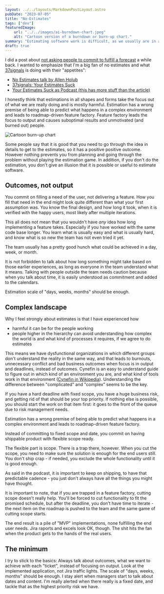 ```yaml
---
layout: ../../layouts/MarkdownPostLayout.astro
pubDate: "2023-07-05"
title: "No-Estimates"
tags: ["dev"]
featuredImage: 
    url: "../../images/ai-burndown-chart.jpeg"
    alt: "Cartoon version of a burndown or burn-up chart."
summary: "Estimating software work is difficult, as we usually are in a complex, not complicated domain, and we know what the solution will look like and how long it took to create, after it has been validated with the end users. Days, weeks, months -scale should be enough for estimation, and if you need more detailed than that, you should probably stop and think why, and how to change that."
draft: true
---
```

I did a post about [not asking people to commit to fulfill a forecast](https://arttuv.com/writings/commitment-vs-forecast) a while back. I wanted to emphasize that I'm a big fan of no estimates and what [37signals](https://37signals.com) is doing with their "appetites":
- [No Estimates talk by Allen Holub](https://youtu.be/QVBlnCTu9Ms)
- [37signals: Your Estimates Suck](https://world.hey.com/dhh/your-estimates-suck-2b9f8445)
- [Your Estimates Suck as Podcast (this has more stuff than the article)](https://37signals.com/podcast/your-estimates-suck/)

I honestly think that estimations in all shapes and forms take the focus out of what we are really doing and is mostly harmful. Estimation has a wrong premise of being able to predict what happens in a complex environment and leads to roadmap-driven feature factory. Feature factory leads the focus to output and causes suboptimal results and unmotivated (and burned out) people.

![Cartoon burn-up chart](../../images/ai-burndown-chart.jpeg "Cartoon burn-up chart (midjourney)")

Some people say that it is good that you need to go through the idea in details to get to the estimates, so it has a positive positive outcome. However nothing prevents you from planning and going through the problem without playing the estimation game. In addition, if you don't do the estimation, you don't give an illusion that it is possible or useful to estimate software.

## Outcomes, not output

You commit on filling a need of the user, not delivering a feature. How you fill that need in the end might look quite different than what your first assumption was. You know the final design, and how long it took, when it is verified with the happy users, most likely after multiple iterations.

This all does not mean that you wouldn't have *any* idea how long implementing a feature takes. Especially if you have worked with the same code base longer. You learn what is usually easy and what is usually hard, and know what is so new the team has not even tried it yet. 

The team usually has a pretty good hunch what could be achieved in a day, week, or month.

It is not forbidden to talk about how long something might take based on those earlier experiences, as long as everyone in the team understand what it means. Talking with people outside the team needs caution because when you talk about time, it is easily understood as commitment and added to the calendars.

Estimation scale of "days, weeks, months" should be enough.

## Complex landscape

Why I feel strongly about estimates is that I have experienced how
- harmful it can be for the people working
- people higher in the hierarchy can avoid understanding how complex the world is and what kind of processes it requires, if we agree to do estimates

This means we have dysfunctional organizations in which different groups don't understand the reality in the same way, and that leads to burnouts, unnecessary conflict and bad business outcomes when focus is in output and deadlines, instead of outcomes. Cynefin is an easy to understand guide to figure out in which kind of an environment you are, and what kind of tools work in that environment ([Cynefin in Wikipedia](https://en.wikipedia.org/wiki/Cynefin_framework)). Understanding the difference between "complicated" and "complex" seems to be the key.

If you have a hard deadline with fixed scope, you have a huge business risk, and getting rid of that should be your top priority. If nothing else is possible, you should start the work on that item first: it goes to the front of the queue due to risk management needs.

Estimation has a wrong premise of being able to predict what happens in a complex environment and leads to roadmap-driven feature factory.

Instead of committing to fixed scope and date, you commit on having shippable product with flexible scope ready. 

The flexible part is scope. There is a trap there, however. When you cut the scope, you need to make sure the solution is enough for the end users still. You don't ship crap - if needed, you exclude the whole functionality until it is good enough. 

As said in the podcast, it is important to keep on shipping, to have that predictable cadence - you just don't always have all the things you might have thought.

It is important to note, that if you are trapped in a feature factory, cutting scope doesn't really help. You'll be forced to cut functionality to fit the promised schedule, but after the deadline, you don't have time to iterate - the next item on the roadmap is pushed to the team and the same game of cutting scope starts.

The end result is a pile of "MVP" implementations, none fulfilling the end user needs. Jira raports and excels look OK, though. The shit hits the fan when the product gets to the hands of the real users.

## The minimum

I try to stick to the basics: Always talk about outcomes, what we want to achieve with each "ticket", instead of focusing on output. Look at the implemented application, not Jira traffic lights. The scale of "days, weeks, months" should be enough. I stay alert when managers start to talk about dates and content. I'm really alerted when there really is a fixed date, and tackle that as the highest priority risk we have.